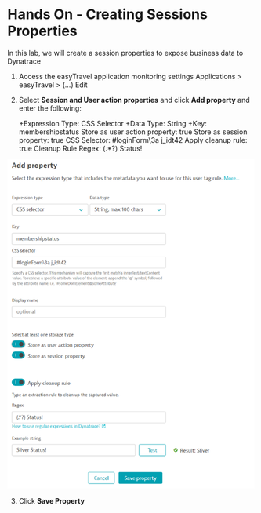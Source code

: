 # Hands On - Creating Sessions Properties

In this lab, we will create a session properties to expose business data to Dynatrace

1) Access the easyTravel application monitoring settings
  Applications > easyTravel > (...) Edit

2) Select **Session and User action properties** and click **Add property** and enter the following:

      +Expression Type: CSS Selector
      +Data Type: String
      +Key:  membershipstatus
      Store as user action property: true
      Store as session property: true
      CSS Selector:  #loginForm\3a j_idt42
      Apply cleanup rule: true
      Cleanup Rule Regex: (.*?) Status!

![User Session Property Config](/img/usersession-config.PNG)

3) Click **Save Property**
